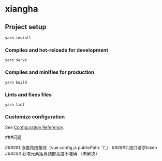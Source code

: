 # xiangha

## Project setup
```
yarn install
```

### Compiles and hot-reloads for development
```
yarn serve
```

### Compiles and minifies for production
```
yarn build
```

### Lints and fixes files
```
yarn lint
```

### Customize configuration
See [Configuration Reference](https://cli.vuejs.org/config/).

###问题

#####1.嵌套路由报错（vue.config.js  publicPath: '/',）
#####2.接口请求token
#####3.获取元素距离顶部高度不准确 （未解决）

